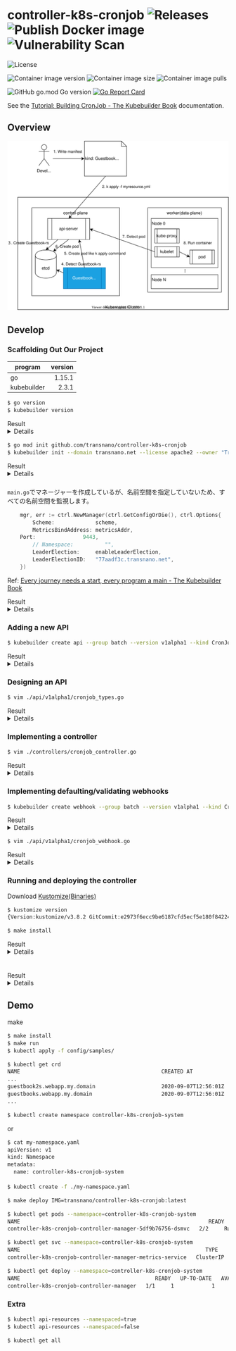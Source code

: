 # controller-k8s-cronjob ![Releases](https://github.com/transnano/controller-k8s-cronjob/workflows/Releases/badge.svg) ![Publish Docker image](https://github.com/transnano/controller-k8s-cronjob/workflows/Publish%20Docker%20image/badge.svg) ![Vulnerability Scan](https://github.com/transnano/controller-k8s-cronjob/workflows/Vulnerability%20Scan/badge.svg)

![License](https://img.shields.io/github/license/transnano/controller-k8s-cronjob?style=flat)

![Container image version](https://img.shields.io/docker/v/transnano/controller-k8s-cronjob/latest?style=flat)
![Container image size](https://img.shields.io/docker/image-size/transnano/controller-k8s-cronjob/latest?style=flat)
![Container image pulls](https://img.shields.io/docker/pulls/transnano/controller-k8s-cronjob?style=flat)

![GitHub go.mod Go version](https://img.shields.io/github/go-mod/go-version/transnano/controller-k8s-cronjob)
[![Go Report Card](https://goreportcard.com/badge/github.com/transnano/controller-k8s-cronjob)](https://goreportcard.com/report/github.com/transnano/controller-k8s-cronjob)

See the [Tutorial: Building CronJob - The Kubebuilder Book](https://book.kubebuilder.io/cronjob-tutorial/cronjob-tutorial.html) documentation.

## Overview

<img src="./overview.drawio.svg">

## Develop

### Scaffolding Out Our Project

program     | version
----------- | ------:
go          |  1.15.1
kubebuilder |   2.3.1

```sh
$ go version
$ kubebuilder version
```

<summary>Result</summary>
<details>

```sh
$ go version
go version go1.15.1 linux/amd64
$ kubebuilder version
Version: version.Version{KubeBuilderVersion:"2.3.1", KubernetesVendor:"1.16.4", GitCommit:"8b53abeb4280186e494b726edf8f54ca7aa64a49", BuildDate:"2020-03-26T16:42:00Z", GoOs:"unknown", GoArch:"unknown"}
```
</details>

```sh
$ go mod init github.com/transnano/controller-k8s-cronjob
$ kubebuilder init --domain transnano.net --license apache2 --owner "Transnano"
```

<summary>Result</summary>
<details>

```sh
$ go mod init github.com/transnano/controller-k8s-cronjob
go: creating new go.mod: module github.com/transnano/controller-k8s-cronjob
$ kubebuilder init --domain transnano.net --license apache2 --owner "Transnano"Writing scaffold for you to edit...
Get controller runtime:
$ go get sigs.k8s.io/controller-runtime@v0.5.0
go: downloading sigs.k8s.io/controller-runtime v0.5.0
go: downloading k8s.io/apimachinery v0.17.2
go: downloading k8s.io/client-go v0.17.2
go: downloading golang.org/x/time v0.0.0-20190308202827-9d24e82272b4
go: downloading github.com/gogo/protobuf v1.2.2-0.20190723190241-65acae22fc9d
go: downloading github.com/evanphx/json-patch v4.5.0+incompatible
go: downloading github.com/pkg/errors v0.8.1
go: downloading github.com/google/gofuzz v1.0.0
go: downloading github.com/json-iterator/go v1.1.8
go: downloading github.com/prometheus/client_golang v1.0.0
go: downloading gopkg.in/inf.v0 v0.9.1
go: downloading github.com/modern-go/reflect2 v1.0.1
go: downloading github.com/prometheus/common v0.4.1
go: downloading sigs.k8s.io/yaml v1.1.0
go: downloading github.com/beorn7/perks v1.0.0
go: downloading github.com/modern-go/concurrent v0.0.0-20180306012644-bacd9c7ef1dd
go: downloading gopkg.in/yaml.v2 v2.2.4
go: downloading k8s.io/apiextensions-apiserver v0.17.2
go: downloading k8s.io/utils v0.0.0-20191114184206-e782cd3c129f
go: downloading golang.org/x/sys v0.0.0-20190826190057-c7b8b68b1456
go: downloading gopkg.in/fsnotify.v1 v1.4.7
go: downloading github.com/golang/protobuf v1.3.2
go: downloading github.com/google/go-cmp v0.3.0
go: downloading github.com/google/uuid v1.1.1
go: downloading k8s.io/api v0.17.2
go: downloading k8s.io/klog v1.0.0
go: downloading github.com/prometheus/client_model v0.0.0-20190129233127-fd36f4220a90
go: downloading github.com/imdario/mergo v0.3.6
go: downloading github.com/davecgh/go-spew v1.1.1
go: downloading gomodules.xyz/jsonpatch/v2 v2.0.1
go: downloading github.com/hashicorp/golang-lru v0.5.1
go: downloading golang.org/x/oauth2 v0.0.0-20190604053449-0f29369cfe45
go: downloading github.com/matttproud/golang_protobuf_extensions v1.0.1
go: downloading github.com/prometheus/procfs v0.0.2
go: downloading golang.org/x/net v0.0.0-20191004110552-13f9640d40b9
go: downloading github.com/googleapis/gnostic v0.3.1
go: downloading github.com/go-logr/logr v0.1.0
go: downloading golang.org/x/crypto v0.0.0-20190820162420-60c769a6c586
go: downloading github.com/spf13/pflag v1.0.5
go: downloading github.com/golang/groupcache v0.0.0-20180513044358-24b0969c4cb7
go: downloading google.golang.org/appengine v1.5.0
go: downloading k8s.io/kube-openapi v0.0.0-20191107075043-30be4d16710a
go: downloading golang.org/x/text v0.3.2
Update go.mod:
$ go mod tidy
go: downloading go.uber.org/zap v1.10.0
go: downloading github.com/go-logr/zapr v0.1.0
go: downloading github.com/onsi/ginkgo v1.11.0
go: downloading cloud.google.com/go v0.38.0
go: downloading github.com/stretchr/testify v1.4.0
go: downloading github.com/onsi/gomega v1.8.1
go: downloading gopkg.in/check.v1 v1.0.0-20180628173108-788fd7840127
go: downloading github.com/pmezard/go-difflib v1.0.0
go: downloading github.com/kr/pretty v0.1.0
go: downloading golang.org/x/xerrors v0.0.0-20190717185122-a985d3407aa7
go: downloading github.com/fsnotify/fsnotify v1.4.7
go: downloading go.uber.org/multierr v1.1.0
go: downloading go.uber.org/atomic v1.3.2
go: downloading github.com/hpcloud/tail v1.0.0
go: downloading github.com/kr/text v0.1.0
go: downloading gopkg.in/tomb.v1 v1.0.0-20141024135613-dd632973f1e7
Running make:
$ make
go: creating new go.mod: module tmp
go: downloading sigs.k8s.io/controller-tools v0.2.5
go: found sigs.k8s.io/controller-tools/cmd/controller-gen in sigs.k8s.io/controller-tools v0.2.5
go: downloading k8s.io/apimachinery v0.17.0
go: downloading github.com/spf13/cobra v0.0.5
go: downloading k8s.io/api v0.17.0
go: downloading k8s.io/apiextensions-apiserver v0.17.0
go: downloading github.com/fatih/color v1.7.0
go: downloading gopkg.in/yaml.v3 v3.0.0-20190905181640-827449938966
go: downloading github.com/gobuffalo/flect v0.2.0
go: downloading golang.org/x/tools v0.0.0-20190920225731-5eefd052ad72
go: downloading github.com/inconshreveable/mousetrap v1.0.0
go: downloading github.com/mattn/go-isatty v0.0.8
go: downloading github.com/mattn/go-colorable v0.1.2
/go/bin/controller-gen object:headerFile="hack/boilerplate.go.txt" paths="./..."
go fmt ./...
go vet ./...
go build -o bin/manager main.go
Next: define a resource with:
$ kubebuilder create api
```
</details>

### 

`main.go`でマネージャーを作成しているが、名前空間を指定していないため、すべての名前空間を監視します。

```go
	mgr, err := ctrl.NewManager(ctrl.GetConfigOrDie(), ctrl.Options{
		Scheme:             scheme,
		MetricsBindAddress: metricsAddr,
    Port:               9443,
		// Namespace:          "",
		LeaderElection:     enableLeaderElection,
		LeaderElectionID:   "77aadf3c.transnano.net",
	})
```

Ref: [Every journey needs a start, every program a main - The Kubebuilder Book](https://book.kubebuilder.io/cronjob-tutorial/empty-main.html)

<summary>Result</summary>
<details>

```sh

```
</details>

### Adding a new API

```sh
$ kubebuilder create api --group batch --version v1alpha1 --kind CronJob
```

<summary>Result</summary>
<details>

```sh
$ kubebuilder create api --group batch --version v1alpha1 --kind CronJob
Create Resource [y/n]
y
Create Controller [y/n]
y
Writing scaffold for you to edit...
api/v1alpha1/cronjob_types.go
controllers/cronjob_controller.go
Running make:
$ make
/go/bin/controller-gen object:headerFile="hack/boilerplate.go.txt" paths="./..."
go fmt ./...
go vet ./...
go build -o bin/manager main.go
```
</details>

### Designing an API

```sh
$ vim ./api/v1alpha1/cronjob_types.go
```

<summary>Result</summary>
<details>

```sh

```
</details>

### Implementing a controller

```sh
$ vim ./controllers/cronjob_controller.go
```

<summary>Result</summary>
<details>

```sh

```
</details>

### Implementing defaulting/validating webhooks

```sh
$ kubebuilder create webhook --group batch --version v1alpha1 --kind CronJob --defaulting --programmatic-validation
```

<summary>Result</summary>
<details>

```sh
$ kubebuilder create webhook --group batch --version v1alpha1 --kind CronJob --defaulting --programmatic-validation
Writing scaffold for you to edit...
api/v1alpha1/cronjob_webhook.go
```
</details>

```sh
$ vim ./api/v1alpha1/cronjob_webhook.go
```

<summary>Result</summary>
<details>

```sh

```
</details>

### Running and deploying the controller

Download [Kustomize(Binaries)](https://kubernetes-sigs.github.io/kustomize/installation/binaries/)

```sh
$ kustomize version
{Version:kustomize/v3.8.2 GitCommit:e2973f6ecc9be6187cfd5ecf5e180f842249b3c6 BuildDate:2020-08-29T17:44:01Z GoOs:linux GoArch:amd64}
```

```sh
$ make install
```

<summary>Result</summary>
<details>

```sh

```
</details>

### 

```sh

```

<summary>Result</summary>
<details>

```sh

```
</details>

## Demo

make

```sh
$ make install
$ make run
$ kubectl apply -f config/samples/
```

```sh
$ kubectl get crd
NAME                                             CREATED AT
...
guestbook2s.webapp.my.domain                     2020-09-07T12:56:01Z
guestbooks.webapp.my.domain                      2020-09-07T12:56:01Z
...
```

```sh
$ kubectl create namespace controller-k8s-cronjob-system
```

or

```sh
$ cat my-namespace.yaml
apiVersion: v1
kind: Namespace
metadata:
  name: controller-k8s-cronjob-system

$ kubectl create -f ./my-namespace.yaml
```

```sh
$ make deploy IMG=transnano/controller-k8s-cronjob:latest
```

```sh
$ kubectl get pods --namespace=controller-k8s-cronjob-system
NAME                                                            READY   STATUS    RESTARTS   AGE
controller-k8s-cronjob-controller-manager-5df9b76756-dsmvc   2/2     Running   0          37s
```

```sh
$ kubectl get svc --namespace=controller-k8s-cronjob-system
NAME                                                           TYPE        CLUSTER-IP   EXTERNAL-IP   PORT(S)    AGE
controller-k8s-cronjob-controller-manager-metrics-service   ClusterIP   10.8.3.65    <none>        8443/TCP   8m45s
```

```sh
$ kubectl get deploy --namespace=controller-k8s-cronjob-system
NAME                                           READY   UP-TO-DATE   AVAILABLE   AGE
controller-k8s-cronjob-controller-manager   1/1     1            1           13m
```

### Extra

```sh
$ kubectl api-resources --namespaced=true
$ kubectl api-resources --namespaced=false
```

```sh
$ kubectl get all
```
